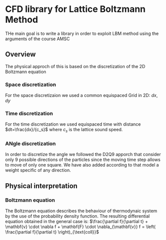 # CFD library for Lattice Boltzmann Method
THe main goal is to write a library in order to exploit LBM method using the arguments of the course AMSC

## Overview
The physical approch of this is based on the discretization of the 2D Boltzmann equation
### Space discretization
For the space discretizaion we used a common equispaced Grid in 2D: $dx, dy$

### Time discretization
For the time discretization we used equispaced time with distance $dt=\frac{dx}/{c_s}$ where $c_s$ is the lattice sound speed.

### ANgle discretization
In order to discretize the angle we followed the D2Q9 apporch that consider only 9 possible directions of the particles since the moving time step allows to move of only one square.
We have also added according to that model a weight specific of any direction.

## Physical interpretation

### Boltzmann equation
The Boltzmann equation describes the behaviour of thermodynaic system by the use of the probability density function. The resulting differential equation obtained in the general case is:
$\frac{\partial f}{\partial t} + \mathbf{v} \cdot \nabla f + \mathbf{F} \cdot \nabla_{\mathbf{v}} f = \left( \frac{\partial f}{\partial t} \right)_{\text{coll}}$
